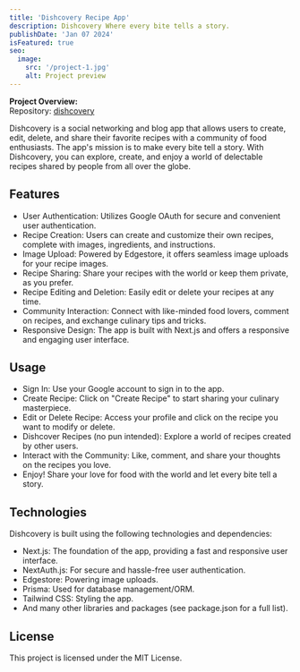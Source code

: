 ```yaml
---
title: 'Dishcovery Recipe App'
description: Dishcovery Where every bite tells a story.
publishDate: 'Jan 07 2024'
isFeatured: true
seo:
  image:
    src: '/project-1.jpg'
    alt: Project preview
---
```


**Project Overview:**  
Repository: [dishcovery](https://github.com/Rafli-Dewanto/Dishcovery)  
  
Dishcovery is a social networking and blog app that allows users to create, edit, delete, and share their favorite recipes with a community of food enthusiasts. The app's mission is to make every bite tell a story. With Dishcovery, you can explore, create, and enjoy a world of delectable recipes shared by people from all over the globe.

## Features

- User Authentication: Utilizes Google OAuth for secure and convenient user authentication.
- Recipe Creation: Users can create and customize their own recipes, complete with images, ingredients, and instructions.
- Image Upload: Powered by Edgestore, it offers seamless image uploads for your recipe images.
- Recipe Sharing: Share your recipes with the world or keep them private, as you prefer.
- Recipe Editing and Deletion: Easily edit or delete your recipes at any time.
- Community Interaction: Connect with like-minded food lovers, comment on recipes, and exchange culinary tips and tricks.
- Responsive Design: The app is built with Next.js and offers a responsive and engaging user interface.

## Usage
- Sign In: Use your Google account to sign in to the app.
- Create Recipe: Click on "Create Recipe" to start sharing your culinary masterpiece.
- Edit or Delete Recipe: Access your profile and click on the recipe you want to modify or delete.
- Dishcover Recipes (no pun intended): Explore a world of recipes created by other users.
- Interact with the Community: Like, comment, and share your thoughts on the recipes you love.
- Enjoy! Share your love for food with the world and let every bite tell a story.


## Technologies
Dishcovery is built using the following technologies and dependencies:

- Next.js: The foundation of the app, providing a fast and responsive user interface.
- NextAuth.js: For secure and hassle-free user authentication.
- Edgestore: Powering image uploads.
- Prisma: Used for database management/ORM.
- Tailwind CSS: Styling the app.
- And many other libraries and packages (see package.json for a full list).

## License
This project is licensed under the MIT License.